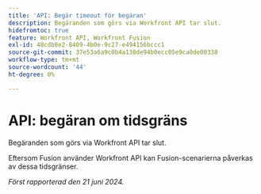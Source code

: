 ```yaml
---
title: 'API: Begär timeout för begäran'
description: Begäranden som görs via Workfront API tar slut.
hidefromtoc: true
feature: Workfront API, Workfront Fusion
exl-id: 48cdb8e2-8409-4b0e-9c27-e494156bccc1
source-git-commit: 37e53a6a9c0b4a138de94b0ecc05e9ca0de08338
workflow-type: tm+mt
source-wordcount: '44'
ht-degree: 0%

---
```


# API: begäran om tidsgräns


<!--
>[!NOTE]
>
>This article was fixed on October 9, 2024.
-->

Begäranden som görs via Workfront API tar slut.

Eftersom Fusion använder Workfront API kan Fusion-scenarierna påverkas av dessa tidsgränser.

_Först rapporterad den 21 juni 2024._
